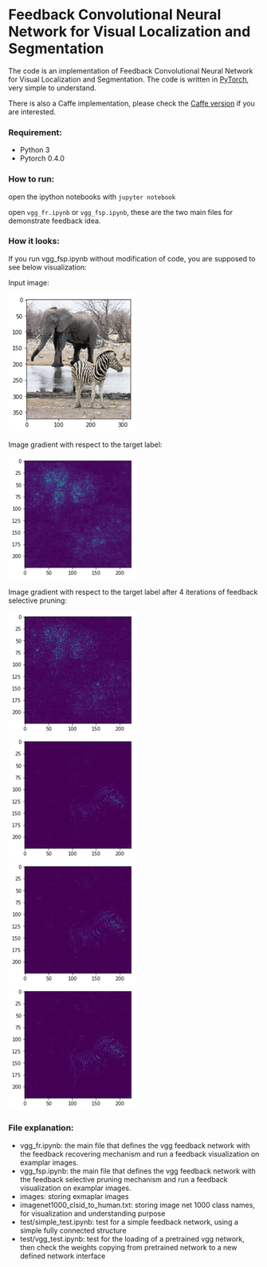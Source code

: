 # Feedback Convolutional Neural Network for Visual Localization and Segmentation

The code is an implementation of Feedback Convolutional Neural Network for Visual Localization and Segmentation. The code is written in [PyTorch](https://pytorch.org/), very simple to understand.

There is also a Caffe implementation, please check the [Caffe version](https://github.com/caochunshui/FeedbackCNN-demo) if you are interested.

### Requirement:
- Python 3
- Pytorch 0.4.0

### How to run:

open the ipython notebooks with `jupyter notebook`

open `vgg_fr.ipynb` or `vgg_fsp.ipynb`, these are the two main files for demonstrate feedback idea.


### How it looks:

If you run vgg_fsp.ipynb without modification of code, you are supposed to see below visualization:

Input image:

<img src="figure/image.png" width="256">

Image gradient with respect to the target label:

<img src="figure/ff.png" width="256">

Image gradient with respect to the target label after 4 iterations of feedback selective pruning:

<img src="figure/fb_1.png" width="256"> <img src="figure/fb_2.png" width="256"> <img src="figure/fb_3.png" width="256"> <img src="figure/fb_4.png" width="256">

### File explanation:

- vgg_fr.ipynb: the main file that defines the vgg feedback network with the feedback recovering mechanism and run a feedback visualization on examplar images.
- vgg_fsp.ipynb: the main file that defines the vgg feedback network with the feedback selective pruning mechanism and run a feedback visualization on  examplar images.
- images: storing exmaplar images
- imagenet1000_clsid_to_human.txt: storing image net 1000 class names, for visualization and understanding purpose
- test/simple_test.ipynb: test for a simple feedback network, using a simple fully connected structure
- test/vgg_test.ipynb: test for the loading of a pretrained vgg network, then check the weights copying from pretrained network to a new defined network interface
